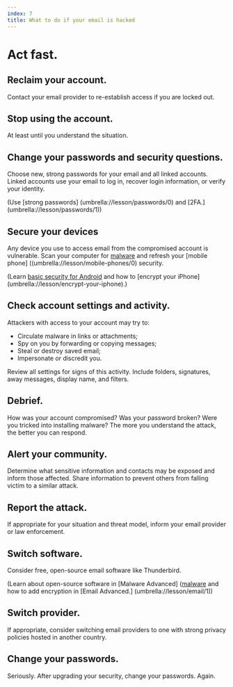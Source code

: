 ```yaml
---
index: 7
title: What to do if your email is hacked
---
```

# Act fast.

## Reclaim your account. 

Contact your email provider to re-establish access if you are locked out.

## Stop using the account.

At least until you understand the situation.

## Change your passwords and security questions.

Choose new, strong passwords for your email and all linked accounts. Linked accounts use your email to log in, recover login information, or verify your identity.  

(Use [strong passwords] (umbrella://lesson/passwords/0) and [2FA.] (umbrella://lesson/passwords/1))

## Secure your devices

Any device you use to access email from the compromised account is vulnerable. Scan your computer for [malware](umbrella://lesson/malware/0) and refresh your [mobile phone] ((umbrella://lesson/mobile-phones/0) security.

(Learn [basic security for Android](umbrella://lesson/android) and how to [encrypt your iPhone] (umbrella://lesson/encrypt-your-iphone).)

## Check account settings and activity.

Attackers with access to your account may try to: 

*	Circulate malware in links or attachments;
*	Spy on you by forwarding or copying messages;
* 	Steal or destroy saved email;
*	Impersonate or discredit you.

Review all settings for signs of this activity. Include folders, signatures, away messages, display name, and filters.

## Debrief.

How was your account compromised? Was your password broken? Were you tricked into installing malware? The more you understand the attack, the better you can respond.

## Alert your community.

Determine what sensitive information and contacts may be exposed and inform those affected. Share information to prevent others from falling victim to a similar attack.  
 
## Report the attack. 

If appropriate for your situation and threat model, inform your email provider or law enforcement.  
 
## Switch software.

Consider free, open-source email software like Thunderbird. 

(Learn about open-source software in [Malware Advanced] ([malware](umbrella://lesson/malware/1) and how to add encryption in [Email Advanced.] (umbrella://lesson/email/1)) 

## Switch provider.

If appropriate, consider switching email providers to one with strong privacy policies hosted in another country.
 
## Change your passwords. 
 
Seriously. After upgrading your security, change your passwords. Again.
